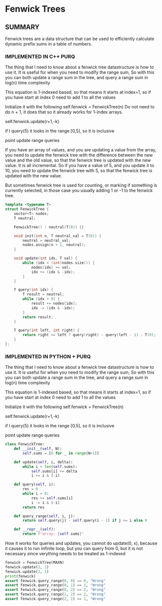 # Fenwick Trees

## SUMMARY

Fenwick trees are a data structure that can be used to efficiently calculate dynamic prefix sums in a table of numbers.

### IMPLEMENTED IN C++ PURQ

The thing that I need to know about a fenwick tree datastructure is how to use it. It is useful for when you need to 
modify the range sum,  So with this you can both update a range sum in the tree, and query a range sum in log(n) time complexity

This equation is 1-indexed based, so that means it starts at index=1, so if you have start at index 0 need to add 1 to all the values

Initialize it with the following
self.fenwick = FenwickTree(n)
Do not need to do n + 1, it does that so it already works for 1-index arrays.

self.fenwick.update(r+1,-k)

if I query(5) it looks in the range [0,5], so it is inclusive

point update range queries

If you have an array of values, and you are updating a value from the array, you need to update the fenwick tree with the difference between the new value and the old value, so that the fenwick tree is updated with the new value.  It is all incremental.  So if you have a value of 5, and you update it to 10, you need to update the fenwick tree with 5, so that the fenwick tree is updated with the new value.

But sometimes fenwick tree is used for counting, or marking if something is currently selected, in those case you usually adding 1 or -1 to the fenwick tree.

```cpp
template <typename T>
struct FenwickTree {
    vector<T> nodes;
    T neutral;

    FenwickTree() : neutral(T(0)) {}

    void init(int n, T neutral_val = T(0)) {
        neutral = neutral_val;
        nodes.assign(n + 1, neutral);
    }

    void update(int idx, T val) {
        while (idx < (int)nodes.size()) {
            nodes[idx] += val;
            idx += (idx & -idx);
        }
    }

    T query(int idx) {
        T result = neutral;
        while (idx > 0) {
            result += nodes[idx];
            idx -= (idx & -idx);
        }
        return result;
    }

    T query(int left, int right) {
        return right >= left ? query(right) - query(left - 1) : T(0);
    }
};

```

### IMPLEMENTED IN PYTHON + PURQ

The thing that I need to know about a fenwick tree datastructure is how to use it. It is useful for when you need to 
modify the range sum,  So with this you can both update a range sum in the tree, and query a range sum in log(n) time complexity

This equation is 1-indexed based, so that means it starts at index=1, so if you have start at index 0 need to add 1 to all the values

Initialize it with the following
self.fenwick = FenwickTree(n)

self.fenwick.update(r+1,-k)

if I query(5) it looks in the range [0,5], so it is inclusive

point update range queries

```py
class FenwickTree:
    def __init__(self, N):
        self.sums = [0 for _ in range(N+1)]

    def update(self, i, delta):
        while i < len(self.sums):
            self.sums[i] += delta
            i += i & (-i)

    def query(self, i):
        res = 0
        while i > 0:
            res += self.sums[i]
            i -= i & (-i)
        return res

    def query_range(self, i, j):
        return self.query(j) - self.query(i - 1) if j >= i else 0

    def __repr__(self):
        return f"array: {self.sums}"
```

How it works for queries and updates,  you cannot do update(0, x), because it causes it to run infinite loop, but you can query from 0, but it is not necessary since verything needs to be treated as 1-indexed

```py
fenwick = FenwickTree(MAXN)
fenwick.update(1, 1)
fenwick.update(2, 1)
print(fenwick)
assert fenwick.query_range(0, 0) == 0, "Wrong"
assert fenwick.query_range(0, 1) == 1, "Wrong"
assert fenwick.query_range(0, 2) == 2, "Wrong"
assert fenwick.query_range(1, 2) == 2, "Wrong"
assert fenwick.query_range(2, 2) == 1, "Wrong"
```

